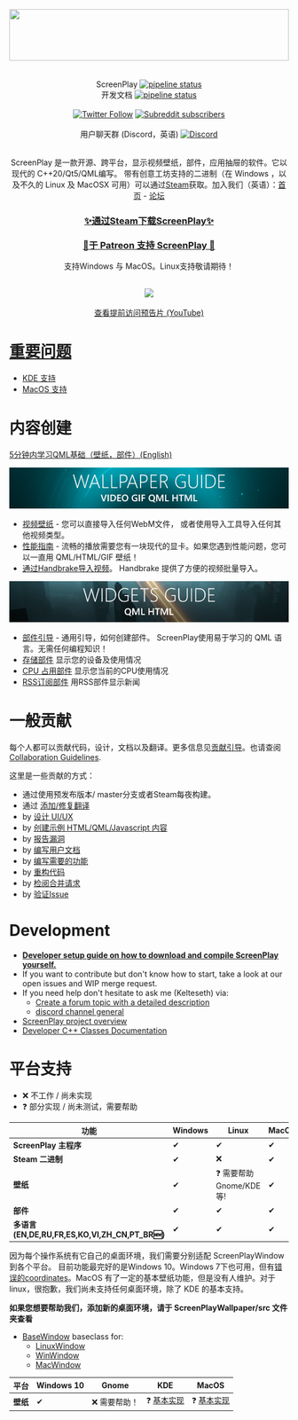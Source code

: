 <div>
<img width="100%" height="93" src=".gitlab/media/logo_gitlab_fullwidth.svg">
</div>

<div align="center">

<br>

ScreenPlay [![pipeline status](https://gitlab.com/kelteseth/ScreenPlay/badges/master/pipeline.svg)](https://gitlab.com/kelteseth/ScreenPlay/-/commits/master) <br>
开发文档  [![pipeline status](https://gitlab.com/kelteseth/ScreenPlayDeveloperDocs/badges/master/pipeline.svg)](https://gitlab.com/kelteseth/ScreenPlayDeveloperDocs/-/commits/master) <br><br>
<a href="https://twitter.com/kelteseth">![Twitter Follow](https://img.shields.io/twitter/follow/kelteseth?style=for-the-badge)</a>
<a href="https://www.reddit.com/r/ScreenPlayApp/">![Subreddit subscribers](https://img.shields.io/reddit/subreddit-subscribers/screenplayapp?style=for-the-badge)</a>
<br><br>
用户聊天群 (Discord，英语)
<a href="https://discord.com/invite/JBMmZbgc?utm_source=Discord%20Widget&utm_medium=Connect">![Discord](https://img.shields.io/discord/516635043435773970?style=for-the-badge)</a>


<br>
ScreenPlay 是一款开源、跨平台，显示视频壁纸，部件，应用抽屉的软件。它以现代的 C++20/Qt5/QML编写。
带有创意工坊支持的二进制（在 Windows ，以及不久的 Linux 及 MacOSX 可用）可以通过<a href="https://store.steampowered.com/app/672870/ScreenPlay/">Steam</a>获取。加入我们（英语）：<a href="https://screen-play.app/">首页</a> - <a href="https://forum.screen-play.app/">论坛</a>

<br> 
<h3><a href="https://store.steampowered.com/app/672870/ScreenPlay/">✨通过Steam下载ScreenPlay✨</a> <br><br> <a href="https://www.patreon.com/ScreenPlayApp">🚀于 Patreon 支持 ScreenPlay 🚀</a></h3> 
支持Windows 与 MacOS。Linux支持敬请期待！
<br>
<br>


![](/.gitlab/media/preview.webp) 

<a href="https://www.youtube.com/watch?v=q-J2fTWDxw8">
<p>查看提前访问预告片 (YouTube)</p>
</div>

# 重要问题
* [KDE 支持](https://gitlab.com/kelteseth/ScreenPlay/-/issues/111)
* [MacOS 支持](https://gitlab.com/kelteseth/ScreenPlay/-/issues/130)

# 内容创建
[5分钟内学习QML基础（壁纸，部件）(English)](https://screen-play.app/blog/guide_learn_the_basics_of_qml/)
<div>
<a href="https://kelteseth.gitlab.io/ScreenPlayDocs/wallpaper/wallpaper/"><img src=".gitlab/media/wallpaper_guide.png"></a>
</div>

* [视频壁纸](https://kelteseth.gitlab.io/ScreenPlayDocs/wallpaper/video_wallpaper/) - 您可以直接导入任何WebM文件，
或者使用导入工具导入任何其他视频类型。
* [性能指南](https://kelteseth.gitlab.io/ScreenPlayDocs/wallpaper/wallpaper/) - 流畅的播放需要您有一块现代的显卡。如果您遇到性能问题，您可以一直用  QML/HTML/GIF 壁纸！
* [通过Handbrake导入视频](https://forum.screen-play.app/topic/43/fast-bulk-video-conversion-with-handbrake)。 Handbrake 提供了方便的视频批量导入。

<div>
<a href="https://kelteseth.gitlab.io/ScreenPlayDocs/widgets/widgets/"><img src=".gitlab/media/widgets_guide.png"></a>
</div>


* [部件引导](https://kelteseth.gitlab.io/ScreenPlayDocs/widgets/widgets/) - 通用引导，如何创建部件。
ScreenPlay使用易于学习的 QML 语言。无需任何编程知识！
* [存储部件](https://kelteseth.gitlab.io/ScreenPlayDocs/widgets/example_Storage/) 显示您的设备及使用情况
* [CPU 占用部件](https://kelteseth.gitlab.io/ScreenPlayDocs/widgets/example_CPU/) 显示您当前的CPU使用情况
* [RSS订阅部件](https://kelteseth.gitlab.io/ScreenPlayDocs/widgets/example_RSS/) 用RSS部件显示新闻


# 一般贡献

每个人都可以贡献代码，设计，文档以及翻译。更多信息见[贡献引导](https://kelteseth.gitlab.io/ScreenPlayDocs/contribute/contribute)。也请查阅 [Collaboration Guidelines](Docs/CodeOfConduct.md).

这里是一些贡献的方式：
* 通过使用预发布版本/ master分支或者Steam每夜构建。
* 通过 [添加/修复翻译](https://kelteseth.gitlab.io/ScreenPlayDocs/contribute/translations/)
* by [设计 UI/UX](https://kelteseth.gitlab.io/ScreenPlayDocs/contribute/contribute/#design)
* by [创建示例 HTML/QML/Javascript 内容](https://kelteseth.gitlab.io/ScreenPlayDocs/)
* by [报告漏洞](https://gitlab.com/kelteseth/ScreenPlay/-/issues)
* by [编写用户文档](https://gitlab.com/kelteseth/ScreenPlayDocs)
* by [编写需要的功能](https://gitlab.com/kelteseth/ScreenPlay/-/issues?label_name%5B%5D=Feature)
* by [重构代码](https://gitlab.com/kelteseth/ScreenPlay/-/issues?label_name%5B%5D=Code+Quality)
* by [检阅合并请求](https://gitlab.com/kelteseth/ScreenPlay/-/merge_requests)
* by [验证Issue](https://gitlab.com/kelteseth/ScreenPlay/-/issues?label_name%5B%5D=Unverified)

# Development
* [**Developer setup guide on how to download and compile ScreenPlay yourself.**](Docs/DeveloperSetup.md)
 * If you want to contribute but don't know how to start, take a look at our open issues and WIP merge request.
 * If you need help don't hesitate to ask me (Kelteseth) via:
     * [Create a forum topic with a detailed description](https://forum.screen-play.app/category/2/general-discussion)
     * [discord channel general](https://discord.gg/3RygPHZ)
 * [ScreenPlay project overview](Docs/ProjectOverview.md)
 * [Developer C++ Classes Documentation](https://kelteseth.gitlab.io/ScreenPlayDeveloperDocs/)

# 平台支持

* ❌ 不工作 / 尚未实现
* ❓ 部分实现 / 尚未测试，需要帮助

<div align="center">

| 功能                	    | Windows 	    | Linux 	        | MacOS 	|
|------------------------	    |---------	    |-------	        |-------	|
| __ScreenPlay 主程序__       | ✔       	    | ✔     	        | ✔     	|
| __Steam 二进制__            | ✔       	    | ❌     	        | ✔     	|
| __壁纸__                 | ✔       	    | ❓ 需要帮助 Gnome/KDE 等!               | ✔    |
| __部件__                   | ✔       	    | ✔   	| ✔    	|
| __多语言 (EN,DE,RU,FR,ES,KO,VI,ZH_CN,PT_BR🆕)__              | ✔            	| ✔     	        |  ✔     	|

</div>

因为每个操作系统有它自己的桌面环境，我们需要分别适配 ScreenPlayWindow 到各个平台。
目前功能最完好的是Windows 10。Windows 7下也可用，但有[错误的coordinates](https://gitlab.com/kelteseth/ScreenPlay/issues/34)。MacOS 有了一定的基本壁纸功能，但是没有人维护。对于linux，很抱歉，我们尚未支持任何桌面环境，除了 KDE 的基本支持。

__如果您想要帮助我们，添加新的桌面环境，请于 ScreenPlayWallpaper/src 文件夹查看__

* [BaseWindow](https://gitlab.com/kelteseth/ScreenPlay/blob/dev/ScreenPlayWallpaper/src/basewindow.h) baseclass for:
    * [LinuxWindow](https://gitlab.com/kelteseth/ScreenPlay/blob/dev/ScreenPlayWallpaper/src/linuxwindow.h)
    * [WinWindow](https://gitlab.com/kelteseth/ScreenPlay/blob/dev/ScreenPlayWallpaper/src/winwindow.h)
    * [MacWindow](https://gitlab.com/kelteseth/ScreenPlay/blob/dev/ScreenPlayWallpaper/src/macwindow.h)

<div align="center">

| 平台                	     | Windows 10  |   Gnome	         | KDE 	           	        | MacOS  	|
|------------------------	     |-------	   |---------	     |-------	                | -------	|
| __壁纸__                  | ✔           |❌ 需要帮助！ | ❓ [基本实现](https://gitlab.com/kelteseth/ScreenPlay/-/tree/master/ScreenPlayWallpaper/kde/ScreenPlay)   | ❓ [基本实现](https://gitlab.com/kelteseth/ScreenPlay/-/blob/master/ScreenPlayWallpaper/src/MacBridge.mm) 	|


</div>

